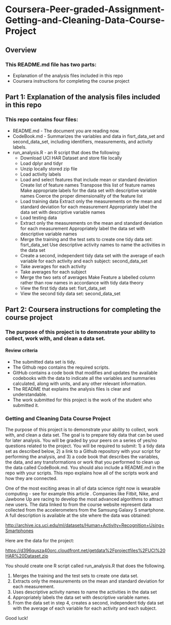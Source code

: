# Coursera-Peer-graded-Assignment-Getting-and-Cleaning-Data-Course-Project
## Overview
### This README.md file has two parts:
- Explanation of the analysis files included in this repo
- Coursera instructions for completing the course project
## Part 1: Explanation of the analysis files included in this repo
### This repo contains four files:
- README.md - The document you are reading now.
- CodeBook.md - Summarizes the variables and data in fisrt_data_set and second_data_set, including identifiers, measurements, and activity labels.
- run_analysis.R - an R script that does the following:
  - Download UCI HAR Dataset and store file locally
  - Load dplyr and tidyr
  - Unzip locally stored zip file
  - Load activity labels
  - Load and select features that include mean or standard deviation Create list of feature names Transpose this list of feature names Make appropriate labels for the data set with descriptive variable names Coerce the proper dimensionality of the feature list
  - Load training data Extract only the measurements on the mean and standard deviation for each measurement Appropriately label the data set with descriptive variable names
  - Load testing data
  - Extract only the measurements on the mean and standard deviation for each measurement Appropriately label the data set with descriptive variable names
  - Merge the training and the test sets to create one tidy data set: fisrt_data_set Use descriptive activity names to name the activities in the data set
  - Create a second, independent tidy data set with the average of each variable for each activity and each subject: second_data_set
  - Take averages for each activity
  - Take averages for each subject
  - Merge the two sets of averages Make Feature a labelled column rather than row names in accordance with tidy data theory
  - View the first tidy data set: fisrt_data_set
  - View the second tidy data set: second_data_set
## Part 2: Coursera instructions for completing the course project
### The purpose of this project is to demonstrate your ability to collect, work with, and clean a data set.

#### Review criteria
- The submitted data set is tidy.
- The Github repo contains the required scripts.
- GitHub contains a code book that modifies and updates the available codebooks with the data to indicate all the variables and summaries calculated, along with units, and any other relevant information.
- The README that explains the analysis files is clear and understandable.
- The work submitted for this project is the work of the student who submitted it.
### Getting and Cleaning Data Course Project
The purpose of this project is to demonstrate your ability to collect, work with, and clean a data set. The goal is to prepare tidy data that can be used for later analysis. You will be graded by your peers on a series of yes/no questions related to the project. You will be required to submit: 1) a tidy data set as described below, 2) a link to a Github repository with your script for performing the analysis, and 3) a code book that describes the variables, the data, and any transformations or work that you performed to clean up the data called CodeBook.md. You should also include a README.md in the repo with your scripts. This repo explains how all of the scripts work and how they are connected.

One of the most exciting areas in all of data science right now is wearable computing - see for example this article . Companies like Fitbit, Nike, and Jawbone Up are racing to develop the most advanced algorithms to attract new users. The data linked to from the course website represent data collected from the accelerometers from the Samsung Galaxy S smartphone. A full description is available at the site where the data was obtained:

http://archive.ics.uci.edu/ml/datasets/Human+Activity+Recognition+Using+Smartphones

Here are the data for the project:

https://d396qusza40orc.cloudfront.net/getdata%2Fprojectfiles%2FUCI%20HAR%20Dataset.zip

You should create one R script called run_analysis.R that does the following.

1. Merges the training and the test sets to create one data set.
2. Extracts only the measurements on the mean and standard deviation for each measurement.
3. Uses descriptive activity names to name the activities in the data set
4. Appropriately labels the data set with descriptive variable names.
5. From the data set in step 4, creates a second, independent tidy data set with the average of each variable for each activity and each subject.

Good luck!
